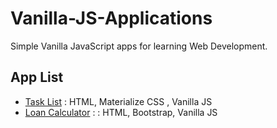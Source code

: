 # Vanilla-JS-Applications

Simple Vanilla JavaScript apps for  learning Web Development.

## App List

* [Task List](TaskList) : HTML, Materialize CSS , Vanilla JS
* [Loan Calculator](Loan%20Calculator) : : HTML, Bootstrap, Vanilla JS
